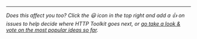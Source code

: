 <!--

Feedback is amazing! Please share your ideas for how HTTP Toolkit could improve here.

That said, please do have a quick search of the existing issues first (https://github.com/httptoolkit/feedback/issues),
to check if somebody else has already reported the same thing. Thanks!

-->






<!-- Please leave the below included in your issue -->
---

_Does this affect you too? Click the :smiley: icon in the top right and add a :+1: on issues to help decide where HTTP Toolkit goes next, or [go take a look & vote on the most popular ideas so far](https://github.com/httptoolkit/feedback/issues?q=is%3Aissue+is%3Aopen+sort%3Areactions-%2B1-desc)._